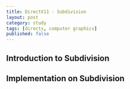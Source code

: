 ```yaml
---
title: DirectX11 - Subdivision
layout: post
category: study
tags: [directx, computer graphics]
published: false
---
```


## Introduction to Subdivision


## Implementation on Subdivision